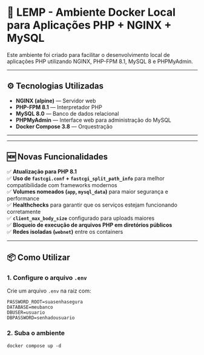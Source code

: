 # 🐳 LEMP - Ambiente Docker Local para Aplicações PHP + NGINX + MySQL

Este ambiente foi criado para facilitar o desenvolvimento local de aplicações PHP utilizando NGINX, PHP-FPM 8.1, MySQL 8 e PHPMyAdmin.

---

## ⚙️ Tecnologias Utilizadas

- **NGINX (alpine)** — Servidor web 
- **PHP-FPM 8.1** — Interpretador PHP
- **MySQL 8.0** — Banco de dados relacional
- **PHPMyAdmin** — Interface web para administração do MySQL
- **Docker Compose 3.8** — Orquestração

---


---

## 🆕 Novas Funcionalidades

✅ **Atualização para PHP 8.1**  
✅ **Uso de `fastcgi.conf` + `fastcgi_split_path_info`** para melhor compatibilidade com frameworks modernos  
✅ **Volumes nomeados (`app`, `mysql_data`)** para maior segurança e performance  
✅ **Healthchecks** para garantir que os serviços estejam funcionando corretamente  
✅ **`client_max_body_size`** configurado para uploads maiores  
✅ **Bloqueio de execução de arquivos PHP em diretórios públicos**  
✅ **Redes isoladas (`webnet`)** entre os containers  

---

## 📦 Como Utilizar

### 1. Configure o arquivo `.env`

Crie um arquivo `.env` na raiz com:

```env
PASSWORD_ROOT=suasenhasegura
DATABASE=meubanco
DBUSER=usuario
DBPASSWORD=senhadousuario
```

### 2. Suba o ambiente


```env
docker compose up -d 
```
